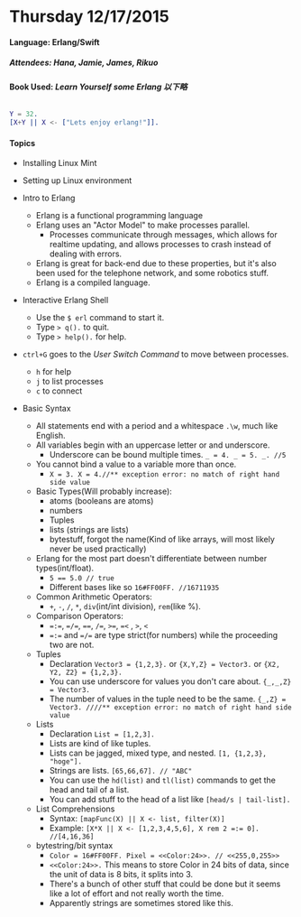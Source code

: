 # Thursday 12/17/2015

#### Language: Erlang/Swift
##### Attendees: Hana, Jamie, James, Rikuo

#### Book Used: _Learn Yourself some Erlang 以下略_

```erlang:caesar-cypher.erl

Y = 32.
[X+Y || X <- ["Lets enjoy erlang!"]].

```

#### Topics
  - Installing Linux Mint
  - Setting up Linux environment

  - Intro to Erlang
    - Erlang is a functional programming language
    - Erlang uses an "Actor Model" to make processes parallel.
      - Processes communicate through messages, which allows for realtime updating, and allows processes to crash instead of dealing with errors.
    - Erlang is great for back-end due to these properties, but it's also been used for the telephone network, and some robotics stuff.
    - Erlang is a compiled language.
  - Interactive Erlang Shell
    - Use the `$ erl` command to start it.
    - Type `> q().` to quit.
    - Type `> help().` for help.
  - `ctrl+G` goes to the _User Switch Command_ to move between processes.
    - `h` for help
    - `j` to list processes
    - `c` to connect
  - Basic Syntax
    - All statements end with a period and a whitespace `.\w`, much like English.
    - All variables begin with an uppercase letter or and underscore.
      - Underscore can be bound multiple times. `_ = 4. _ = 5. _. //5`
    - You cannot bind a value to a variable more than once.
      - `X = 3. X = 4.//** exception error: no match of right hand side value`
    - Basic Types(Will probably increase):
      - atoms (booleans are atoms)
      - numbers
      - Tuples
      - lists (strings are lists)
      - bytestuff, forgot the name(Kind of like arrays, will most likely never be used practically)
    - Erlang for the most part doesn't differentiate between number types(int/float).
      - `5 == 5.0 // true`
      - Different bases like so `16#FF00FF. //16711935`
    - Common Arithmetic Operators:
      - `+`, `-`, `/`, `*`, `div`(int/int division), `rem`(like %).
    - Comparison Operators:
      - `=:=`, `=/=`, `==`, `/=`, `>=`, `=<` , `>`, `<`
      - `=:=` and `=/=` are type strict(for numbers) while the proceeding two are not.
    - Tuples
      - Declaration `Vector3 = {1,2,3}.` or `{X,Y,Z} = Vector3.` or `{X2, Y2, Z2} = {1,2,3}.`
      - You can use underscore for values you don't care about. `{_,_,Z} = Vector3.`
      - The number of values in the tuple need to be the same. `{_,Z} = Vector3. ////** exception error: no match of right hand side value`
    - Lists
      - Declaration `List = [1,2,3]. `
      - Lists are kind of like tuples.
      - Lists can be jagged, mixed type, and nested. `[1, {1,2,3}, "hoge"].`
      - Strings are lists. `[65,66,67]. // "ABC"`
      - You can use the `hd(list)` and `tl(list)` commands to get the head and tail of a list.
      - You can add stuff to the head of a list like `[head/s | tail-list].`
    - List Comprehensions
      - Syntax: `[mapFunc(X) || X <- list, filter(X)]`
      - Example: `[X*X || X <- [1,2,3,4,5,6], X rem 2 =:= 0]. //[4,16,36]`
    - bytestring/bit syntax
      - `Color = 16#FF00FF. Pixel = <<Color:24>>. // <<255,0,255>>`
      - `<<Color:24>>.` This means to store Color in 24 bits of data, since the unit of data is 8 bits, it splits into 3.
      - There's a bunch of other stuff that could be done but it seems like a lot of effort and not really worth the time.
      - Apparently strings are sometimes stored like this.
